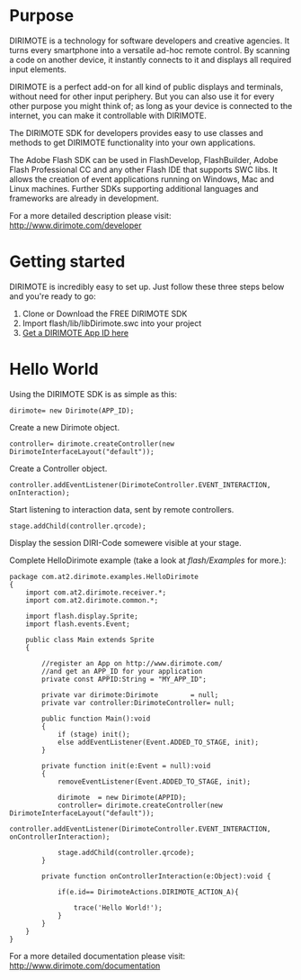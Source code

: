 Purpose
=======
DIRIMOTE is a technology for software developers and creative agencies. It turns every smartphone into a versatile ad-hoc remote control. By scanning a code on another device, it instantly connects to it and displays all required input elements.

DIRIMOTE is a perfect add-on for all kind of public displays and terminals, without need for other input periphery. But you can also use it for every other purpose you might think of; as long as your device is connected to the internet, you can make it controllable with DIRIMOTE.

The DIRIMOTE SDK for developers provides easy to use classes and methods to get DIRIMOTE functionality into your own applications.

The Adobe Flash SDK can be used in FlashDevelop, FlashBuilder, Adobe Flash Professional CC and any other Flash IDE that supports SWC libs. It allows the creation of event applications running on Windows, Mac and Linux machines. Further SDKs supporting additional languages and frameworks are already in development.

For a more detailed description please visit:
http://www.dirimote.com/developer


Getting started
===============
DIRIMOTE is incredibly easy to set up. Just follow these three steps below and you're ready to go:

1. Clone or Download the FREE DIRIMOTE SDK
2. Import flash/lib/libDirimote.swc into your project
3. [Get a DIRIMOTE App ID here](http://www.dirimote.com/member)

Hello World
==============
Using the DIRIMOTE SDK is as simple as this:

```as3
dirimote= new Dirimote(APP_ID);
```
Create a new Dirimote object.

```as3
controller= dirimote.createController(new DirimoteInterfaceLayout("default"));
```
Create a Controller object.

```as3
controller.addEventListener(DirimoteController.EVENT_INTERACTION, onInteraction);
```
Start listening to interaction data, sent by remote controllers.

```as3
stage.addChild(controller.qrcode);
```
Display the session DIRI-Code somewere visible at your stage.



Complete HelloDirimote example (take a look at *flash/Examples* for more.):
```as3
package com.at2.dirimote.examples.HelloDirimote
{
	import com.at2.dirimote.receiver.*;
	import com.at2.dirimote.common.*;
	
	import flash.display.Sprite;
	import flash.events.Event;

	public class Main extends Sprite 
	{

		//register an App on http://www.dirimote.com/
		//and get an APP_ID for your application
		private const APPID:String = "MY_APP_ID"; 
		
		private var dirimote:Dirimote 		 = null;
		private var controller:DirimoteController= null;
		
		public function Main():void 
		{
			if (stage) init();
			else addEventListener(Event.ADDED_TO_STAGE, init);
		}
		
		private function init(e:Event = null):void 
		{
			removeEventListener(Event.ADDED_TO_STAGE, init);
			
			dirimote  = new Dirimote(APPID);
			controller= dirimote.createController(new DirimoteInterfaceLayout("default"));
			controller.addEventListener(DirimoteController.EVENT_INTERACTION, onControllerInteraction);
			
			stage.addChild(controller.qrcode);
		}
		
		private function onControllerInteraction(e:Object):void {

			if(e.id== DirimoteActions.DIRIMOTE_ACTION_A){
			
				trace('Hello World!');
			}
		}
	}
}
```
For a more detailed documentation please visit:
http://www.dirimote.com/documentation


